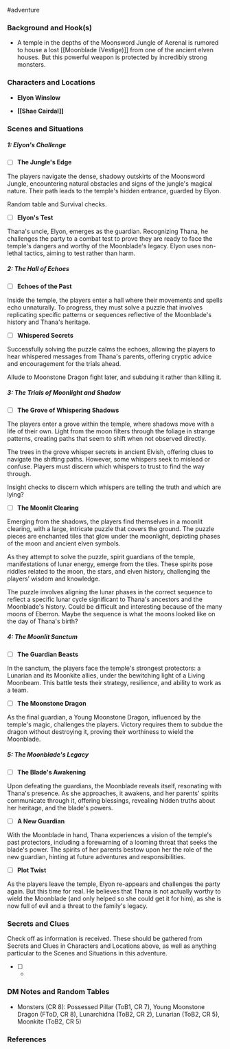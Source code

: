  #adventure 

### Background and Hook(s)

* A temple in the depths of the Moonsword Jungle of Aerenal is rumored to house a lost [[Moonblade (Vestige)]] from one of the ancient elven houses. But this powerful weapon is protected by incredibly strong monsters.

### Characters and Locations

* **Elyon Winslow**

* **[[Shae Cairdal]]**

### Scenes and Situations

##### 1: Elyon's Challenge

 - [ ]  **The Jungle's Edge**

The players navigate the dense, shadowy outskirts of the Moonsword Jungle, encountering natural obstacles and signs of the jungle's magical nature. Their path leads to the temple's hidden entrance, guarded by Elyon.

Random table and Survival checks.

 - [ ]  **Elyon's Test**

Thana's uncle, Elyon, emerges as the guardian. Recognizing Thana, he challenges the party to a combat test to prove they are ready to face the temple's dangers and worthy of the Moonblade's legacy. Elyon uses non-lethal tactics, aiming to test rather than harm.

##### 2: The Hall of Echoes

 - [ ]  **Echoes of the Past**

Inside the temple, the players enter a hall where their movements and spells echo unnaturally. To progress, they must solve a puzzle that involves replicating specific patterns or sequences reflective of the Moonblade's history and Thana's heritage.

 - [ ]  **Whispered Secrets**

Successfully solving the puzzle calms the echoes, allowing the players to hear whispered messages from Thana's parents, offering cryptic advice and encouragement for the trials ahead.

Allude to Moonstone Dragon fight later, and subduing it rather than killing it.

##### 3: The Trials of Moonlight and Shadow

 - [ ]  **The Grove of Whispering Shadows**

The players enter a grove within the temple, where shadows move with a life of their own. Light from the moon filters through the foliage in strange patterns, creating paths that seem to shift when not observed directly.

The trees in the grove whisper secrets in ancient Elvish, offering clues to navigate the shifting paths. However, some whispers seek to mislead or confuse. Players must discern which whispers to trust to find the way through.

Insight checks to discern which whispers are telling the truth and which are lying?

 - [ ]  **The Moonlit Clearing**

Emerging from the shadows, the players find themselves in a moonlit clearing, with a large, intricate puzzle that covers the ground. The puzzle pieces are enchanted tiles that glow under the moonlight, depicting phases of the moon and ancient elven symbols.

As they attempt to solve the puzzle, spirit guardians of the temple, manifestations of lunar energy, emerge from the tiles. These spirits pose riddles related to the moon, the stars, and elven history, challenging the players’ wisdom and knowledge.

The puzzle involves aligning the lunar phases in the correct sequence to reflect a specific lunar cycle significant to Thana's ancestors and the Moonblade's history. Could be difficult and interesting because of the many moons of Eberron. Maybe the sequence is what the moons looked like on the day of Thana's birth?

##### 4: The Moonlit Sanctum

 - [ ]  **The Guardian Beasts**

In the sanctum, the players face the temple's strongest protectors: a Lunarian and its Moonkite allies, under the bewitching light of a Living Moonbeam. This battle tests their strategy, resilience, and ability to work as a team.

 - [ ]  **The Moonstone Dragon**

As the final guardian, a Young Moonstone Dragon, influenced by the temple's magic, challenges the players. Victory requires them to subdue the dragon without destroying it, proving their worthiness to wield the Moonblade.

##### 5: The Moonblade's Legacy

 - [ ]  **The Blade's Awakening**

Upon defeating the guardians, the Moonblade reveals itself, resonating with Thana's presence. As she approaches, it awakens, and her parents' spirits communicate through it, offering blessings, revealing hidden truths about her heritage, and the blade's powers.

 - [ ]  **A New Guardian**

With the Moonblade in hand, Thana experiences a vision of the temple's past protectors, including a forewarning of a looming threat that seeks the blade's power. The spirits of her parents bestow upon her the role of the new guardian, hinting at future adventures and responsibilities.

 - [ ]  **Plot Twist**

As the players leave the temple, Elyon re-appears and challenges the party again. But this time for real. He believes that Thana is not actually worthy to wield the Moonblade (and only helped so she could get it for him), as she is now full of evil and a threat to the family's legacy.

### Secrets and Clues
Check off as information is received. These should be gathered from Secrets and Clues in Characters and Locations above, as well as anything particular to the Scenes and Situations in this adventure.

 - [ ] -

### DM Notes and Random Tables

* Monsters (CR 8): Possessed Pillar (ToB1, CR 7), Young Moonstone Dragon (FToD, CR 8), Lunarchidna (ToB2, CR 2), Lunarian (ToB2, CR 5), Moonkite (ToB2, CR 5)

### References

